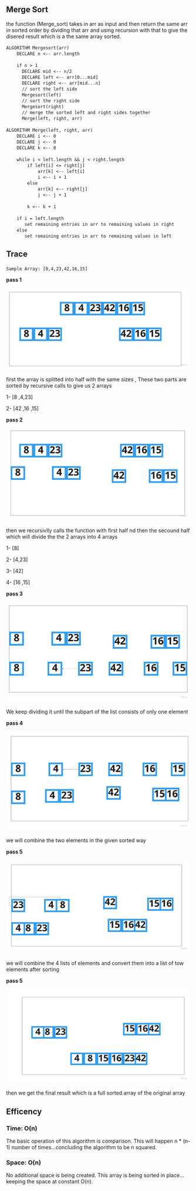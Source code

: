 ## Merge Sort

the function (Merge_sort) takes in arr as input and then return the same arr in sorted order by dividing that arr and using recursion with that to give the disered result  which is a the same array sorted.


```
ALGORITHM Mergesort(arr)
    DECLARE n <-- arr.length

    if n > 1
      DECLARE mid <-- n/2
      DECLARE left <-- arr[0...mid]
      DECLARE right <-- arr[mid...n]
      // sort the left side
      Mergesort(left)
      // sort the right side
      Mergesort(right)
      // merge the sorted left and right sides together
      Merge(left, right, arr)

ALGORITHM Merge(left, right, arr)
    DECLARE i <-- 0
    DECLARE j <-- 0
    DECLARE k <-- 0

    while i < left.length && j < right.length
        if left[i] <= right[j]
            arr[k] <-- left[i]
            i <-- i + 1
        else
            arr[k] <-- right[j]
            j <-- j + 1

        k <-- k + 1

    if i = left.length
       set remaining entries in arr to remaining values in right
    else
       set remaining entries in arr to remaining values in left
```


## Trace



`Sample Array: [8,4,23,42,16,15]`


**pass 1**


![](https://github.com/ashrf288/data-structures-and-algorithms/blob/main/python/assets/step1_sort.jpg)



first the array is splitted into half with the same sizes , These two parts are sorted by recursive calls to give us 2 arrays 

1- [8 ,4,23]

2- [42 ,16 ,15]

**pass 2**

![](https://github.com/ashrf288/data-structures-and-algorithms/blob/main/python/assets/sort_pass2.jpg)


then we recursivlly calls the function with first half nd then the secound half which will divide the the 2 arrays into 4 arrays

1- [8]

2- [4,23]

3- [42]

4- [16 ,15]



**pass 3** 


![](https://github.com/ashrf288/data-structures-and-algorithms/blob/main/python/assets/sort_pass3.jpg)


We keep dividing it until the subpart of the list consists of only one element


**pass 4**

![](https://github.com/ashrf288/data-structures-and-algorithms/blob/main/python/assets/sort_pass4.jpg)

we will combine the two elements in the given sorted way 


**pass 5**


![](https://github.com/ashrf288/data-structures-and-algorithms/blob/main/python/assets/sort_pass5.jpg)


we will combine the 4 lists of elements and convert them into a list of tow elements after sorting


**pass 5**


![](https://github.com/ashrf288/data-structures-and-algorithms/blob/main/python/assets/sort_pass6.jpg)

then we get the final result which is a full sorted array of the original array



## Efficency

### Time: O(n)

The basic operation of this algorithm is comparison. This will happen n * (n-1) number of times…concluding the algorithm to be n squared.

### Space: O(n)

No additional space is being created. This array is being sorted in place…keeping the space at constant O(n).
